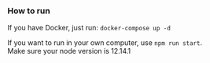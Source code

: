 ### How to run

If you have Docker, just run: `docker-compose up -d`  

If you want to run in your own computer, use `npm run start`.  
Make sure your node version is 12.14.1